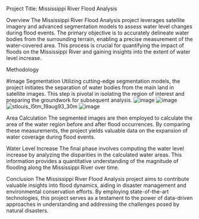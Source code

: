 Project Title: Mississippi River Flood Analysis

Overview
The Mississippi River Flood Analysis project leverages satellite imagery and advanced segmentation models to assess water level changes during flood events. The primary objective is to accurately delineate water bodies from the surrounding terrain, enabling a precise measurement of the water-covered area. This process is crucial for quantifying the impact of floods on the Mississippi River and gaining insights into the extent of water level increase.

Methodology

#Image Segmentation
Utilizing cutting-edge segmentation models, the project initiates the separation of water bodies from the main land in satellite images. This step is pivotal in isolating the region of interest and preparing the groundwork for subsequent analysis.
![image](https://github.com/shivanshsinghal-22/shivanshsinghal-22/assets/134637978/492137f4-417e-410c-900d-df0a1ff191e7)
![image](https://github.com/shivanshsinghal-22/shivanshsinghal-22/assets/134637978/ef8f849a-a880-4a18-b4f4-191cd20faba2)
![stlouis_l5tm_19aug93_30m](https://github.com/shivanshsinghal-22/shivanshsinghal-22/assets/134637978/b74aebcc-d0db-49f3-9443-1dde4d708b1e)
![image](https://github.com/shivanshsinghal-22/shivanshsinghal-22/assets/134637978/3321a90a-3dbf-4478-a67e-7b9f7a582eda)

Area Calculation
The segmented images are then employed to calculate the area of the water region before and after flood occurrences. By comparing these measurements, the project yields valuable data on the expansion of water coverage during flood events.

Water Level Increase
The final phase involves computing the water level increase by analyzing the disparities in the calculated water areas. This information provides a quantitative understanding of the magnitude of flooding along the Mississippi River over time.

Conclusion
The Mississippi River Flood Analysis project aims to contribute valuable insights into flood dynamics, aiding in disaster management and environmental conservation efforts. By employing state-of-the-art technologies, this project serves as a testament to the power of data-driven approaches in understanding and addressing the challenges posed by natural disasters.
